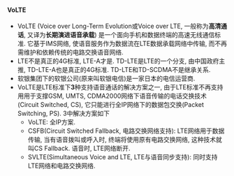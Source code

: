 #### VoLTE

- VoLTE (Voice over Long-Term Evolution或Voice over LTE, 一般称为**高清通话**, 又译为**长期演进语音承载**) 是一个面向手机和数据终端的高速无线通信标准. 它基于IMS网络, 使语音服务作为数据流在LTE数据承载网络中传输, 而不再需维护和依赖传统的电路交换语音网络. 
- LTE不是真正的4G标准, LTE-A才是.  TD-LTE是LTE的一个分支, 由中国政府主推, TD-LTE-A也是真正的4G标准.  TD-LTE和TD-SCDMA不是继承关系. 
- 软银集团下的软银公司(原来叫软银电信)是一家日本的电信运营商. 
- VoLTE是LTE标准下**3**种支持语音通话的解决方案之一,  由于LTE标准不再支持用用于支撑GSM, UMTS, CDMA2000网络下语音传输的电话交换技术(Circuit Switched, CS), 它只能进行全IP网络下的数据包交换(Packet Switching, PS). 3中解决方案如下
  - VoLTE: 全IP方案.
  - CSFB(Circuit Switched Fallback, 电路交换网络支持): LTE网络用于数据传输, 当有语音拨叫或呼入时, 终端将使用原有电路交换网络, 这种技术就叫CS Fallback.  语音时, LTE网络断开. 
  - SVLTE(Simultaneous Voice and LTE, LTE与语音同步支持): 同时支持LTE网络和电路交换网络. 
